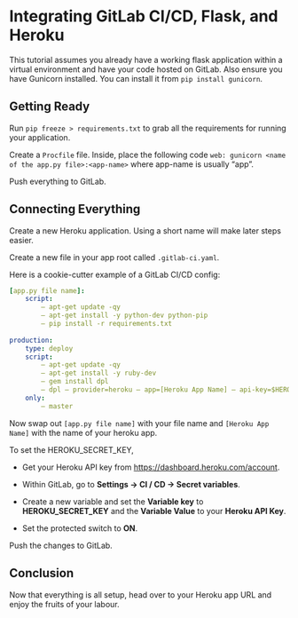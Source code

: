 # Integrating GitLab CI/CD, Flask, and Heroku

This tutorial assumes you already have a working flask application within a virtual environment and have your code hosted on GitLab. Also ensure you have Gunicorn installed. You can install it from ```pip install gunicorn```.

## Getting Ready

Run ```pip freeze > requirements.txt``` to grab all the requirements for running your application.

Create a ```Procfile``` file. Inside, place the following code ```web: gunicorn <name of the app.py file>:<app-name>``` where app-name is usually “app”.

Push everything to GitLab.

## Connecting Everything

Create a new Heroku application. Using a short name will make later steps easier.

Create a new file in your app root called ```.gitlab-ci.yaml```.

Here is a cookie-cutter example of a GitLab CI/CD config:
```yaml
[app.py file name]:
    script:
        — apt-get update -qy
        — apt-get install -y python-dev python-pip
        — pip install -r requirements.txt
 
production:
    type: deploy
    script:
        — apt-get update -qy
        — apt-get install -y ruby-dev
        — gem install dpl
        — dpl — provider=heroku — app=[Heroku App Name] — api-key=$HEROKU_SECRET_KEY
    only:
        — master
 ```

 Now swap out ```[app.py file name]``` with your file name and ```[Heroku App Name]``` with the name of your heroku app.

 To set the HEROKU_SECRET_KEY,
 * Get your Heroku API key from https://dashboard.heroku.com/account. 

 * Within GitLab, go to **Settings → CI / CD → Secret variables**.
 
 * Create a new variable and set the **Variable key** to **HEROKU_SECRET_KEY** and the **Variable Value** to your **Heroku API Key**.

 * Set the protected switch to **ON**.

Push the changes to GitLab.

## Conclusion

Now that everything is all setup, head over to your Heroku app URL and enjoy the fruits of your labour.

